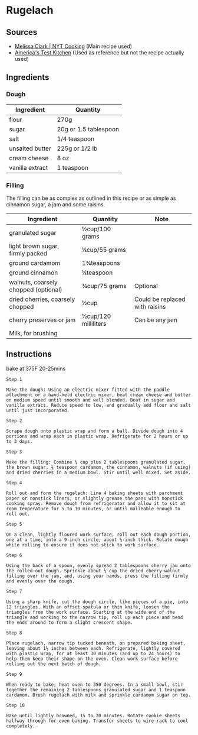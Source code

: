 # Rugelach

## Sources

- [Melissa Clark | NYT Cooking](https://youtu.be/05XZfvGTufk) (Main recipe used)
- [America's Test Kitchen](https://youtu.be/Jk6SLXTIBdI) (Used as reference but not the recipe actually used)

## Ingredients

### Dough

|Ingredient|Quantity|
|---|---|
|flour|270g|
|sugar|20g or 1.5 tablespoon|
|salt|1/4 teaspoon|
|unsalted butter|225g or 1/2 lb|
|cream cheese|8 oz|
|vanilla extract|1 teaspoon|

### Filling

The filling can be as complex as outlined in this recipe or as simple as cinnamon sugar, a jam and some raisins.

|Ingredient|Quantity|Note|
|---|---|---|
|granulated sugar|½cup/100 grams|
|light brown sugar, firmly packed|¼cup/55 grams|
|ground cardamom|1¾teaspoons|
|ground cinnamon|¼teaspoon|
|walnuts, coarsely chopped (optional)|¾cup/75 grams|Optional
|dried cherries, coarsely chopped|½cup|Could be replaced with raisins|
|cherry preserves or jam|½cup/120 milliliters|Can be any jam|
|Milk, for brushing|

## Instructions

bake at 375F 20-25mins

    Step 1

    Make the dough: Using an electric mixer fitted with the paddle attachment or a hand-held electric mixer, beat cream cheese and butter on medium speed until smooth and well blended. Beat in sugar and vanilla extract. Reduce speed to low, and gradually add flour and salt until just incorporated.

    Step 2

    Scrape dough onto plastic wrap and form a ball. Divide dough into 4 portions and wrap each in plastic wrap. Refrigerate for 2 hours or up to 3 days.

    Step 3

    Make the filling: Combine ¼ cup plus 2 tablespoons granulated sugar, the brown sugar, ¾ teaspoon cardamom, the cinnamon, walnuts (if using) and dried cherries in a medium bowl. Stir until well mixed. Set aside.

    Step 4

    Roll out and form the rugelach: Line 4 baking sheets with parchment paper or nonstick liners, or slightly grease the pans with nonstick cooking spray. Remove dough from refrigerator and allow it to sit at room temperature for 5 to 10 minutes, or until malleable enough to roll out.

    Step 5

    On a clean, lightly floured work surface, roll out each dough portion, one at a time, into a 9-inch circle, about ⅛-inch thick. Rotate dough while rolling to ensure it does not stick to work surface.

    Step 6

    Using the back of a spoon, evenly spread 2 tablespoons cherry jam onto the rolled-out dough. Sprinkle about ½ cup the dried cherry-walnut filling over the jam, and, using your hands, press the filling firmly and evenly over the dough.

    Step 7

    Using a sharp knife, cut the dough circle, like pieces of a pie, into 12 triangles. With an offset spatula or thin knife, loosen the triangles from the work surface. Starting at the wide end of the triangle and working to the narrow tip, roll up each piece and bend the ends around to form a slight crescent shape.

    Step 8

    Place rugelach, narrow tip tucked beneath, on prepared baking sheet, leaving about 1½ inches between each. Refrigerate, lightly covered with plastic wrap, for at least 30 minutes (and up to 24 hours) to help them keep their shape on the oven. Clean work surface before rolling out the next batch of dough.

    Step 9

    When ready to bake, heat oven to 350 degrees. In a small bowl, stir together the remaining 2 tablespoons granulated sugar and 1 teaspoon cardamom. Brush rugelach with milk and sprinkle cardamom sugar on top.

    Step 10

    Bake until lightly browned, 15 to 20 minutes. Rotate cookie sheets halfway through for even baking. Transfer sheets to wire rack to cool completely.
